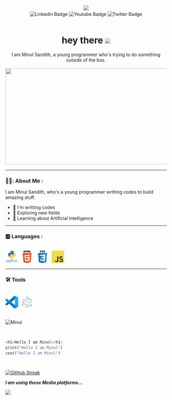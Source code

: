 <div id="header" align="center">
  <img src="https://media.giphy.com/media/M9gbBd9nbDrOTu1Mqx/giphy.gif" width="100"/>
</div>
<div id="badges" align="center">
  <img src="https://img.shields.io/badge/LinkedIn-blue?style=for-the-badge&logo=linkedin&logoColor=white" alt="LinkedIn Badge"/>
  <img src="https://img.shields.io/badge/YouTube-red?style=for-the-badge&logo=youtube&logoColor=white" alt="Youtube Badge"/>
  <img src="https://img.shields.io/badge/Twitter-blue?style=for-the-badge&logo=twitter&logoColor=white" alt="Twitter Badge"/>
  
</div>
<div id="badges" align="center">
<img src="https://komarev.com/ghpvc/?username=MinulSandith&style=flat-square&color=blue" alt=""/>
</div>
<h1 align="center">
  hey there
  <img src="https://media.giphy.com/media/hvRJCLFzcasrR4ia7z/giphy.gif" width="30px"/>
 
</h1>
<div align= "center">
<p1 align="center">I am Minul Sandith, a young programmer who's trying to do something outside of the box.</p1></div>
<br>

<div align="center">
  <img src="https://media.giphy.com/media/dWesBcTLavkZuG35MI/giphy.gif" width="600" height="300"/>
</div>






---

### 👨‍💻: About Me :
I am Minul Sandith, who's a young programmer writting codes to build amazing stuff.

- 👦 I'm writting codes
- 🔭 Exploring new fields 
- 📘 Learning about Artificial Intelligence

---

### 🆎 Languages  :
<br>
<div>
  <img src="https://github.com/devicons/devicon/blob/master/icons/python/python-original-wordmark.svg" title="Java" alt="Java" width="40" height="40"/>&nbsp;
  <img src="https://github.com/devicons/devicon/blob/master/icons/html5/html5-original-wordmark.svg" title="React" alt="React" width="40" height="40"/>&nbsp;
  <img src="https://github.com/devicons/devicon/blob/master/icons/css3/css3-original-wordmark.svg" title="Spring" alt="Spring" width="40" height="40"/>&nbsp;
  <img src="https://github.com/devicons/devicon/blob/master/icons/javascript/javascript-original.svg" title="Material UI" alt="Material UI" width="40" height="40"/>&nbsp;
  </div>
  
---
  
### 🛠️ Tools
<br>
  <div>
  <img src="https://github.com/devicons/devicon/blob/master/icons/vscode/vscode-original.svg" title="Material UI" alt="Material UI" width="40" height="40"/>&nbsp;
  <img src="https://github.com/devicons/devicon/blob/master/icons/electron/electron-original.svg" title="Material UI" alt="Material UI" width="40" height="40"/>
</div>






<br>

![Minul](https://github-readme-stats.vercel.app/api?username=MinulSandith&show_icons=true&theme=dracula)

<br>

```JavaScript
<h1>Hello I am Minul</h1>
print("Hello I am Minul")
cout("Hello I am Minul")
```
<br>

[![GitHub Streak](http://github-readme-streak-stats.herokuapp.com?user=MinulSandith&theme=dracula)](https://git.io/streak-stats)

***I am using these Media platforms...***

![](https://img.shields.io/badge/GitHub-informational?style=flat&logo=GitHUb&logoColor=white&color=8d81c2)


